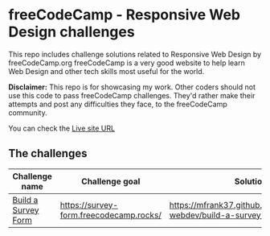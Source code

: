 # freeCodeCamp - Responsive Web Design challenges

This repo includes challenge solutions related to Responsive Web Design by freeCodeCamp.org
freeCodeCamp is a very good website to help learn Web Design and other tech skills most useful for the world.

**Disclaimer:**
This repo is for showcasing my work. Other coders should not use this code to pass freeCodeCamp challenges. They'd rather make their attempts and post any difficulties they face, to the freeCodeCamp community.

You can check the [Live site URL](https://github.io/mfrank37/freecodecamp-webdev)

## The challenges

|Challenge name |Challenge goal | Solution |
|---------------|---------------|----------|
|[Build a Survey Form](https://www.freecodecamp.org/learn/2022/responsive-web-design/build-a-survey-form-project/build-a-survey-form) | <https://survey-form.freecodecamp.rocks/> | <https://mfrank37.github.io/freecodecamp-webdev/build-a-survey-form>|
